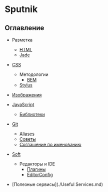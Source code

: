 # Sputnik

## Оглавление
- Разметка
  - [HTML](./Markup/HTML.md)
  - [Jade](./Markup/Jade.md)

- [CSS](./CSS/Readme.md)
  - Методологии
    - [BEM](./CSS/Methodology/BEM.md)
  - [Stylus](./CSS/Stylus.md)

- [Изображения](./Images.md)

- [JavaScript](./JavaScript/Readme.md)
  - [Библиотеки](./JavaScript/Plugins.md)

- [Git](./Git/Readme.md)
  - [Aliases](./Git/Aliases.md)
  - [Cоветы](./Git/Advices.md)
  - [Cоглашение по именованию](./Git/Convention.md)

- [Soft](./Soft/Readme.md)
  - Редакторы и IDE
    - [Плагины](./Soft/Editors/Plugins.md)
    - [EditorConfig](./Soft/Editors/EditorConfig.md)

- [Полезные сервисы](./Useful Services.md)
